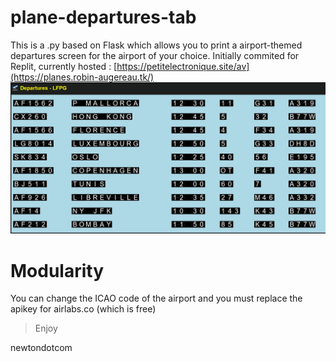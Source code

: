 # plane-departures-tab
This is a .py based on Flask which allows you to print a airport-themed departures screen for the airport of your choice. Initially commited for Replit, currently hosted : [https://petitelectronique.site/av](https://planes.robin-augereau.tk/)
![image](https://raw.githubusercontent.com/newtondotcom/plane-departures-tab/main/screenshots/screen.png)

# Modularity

You can change the ICAO code of the airport and you must replace the apikey for airlabs.co (which is free)

> Enjoy

newtondotcom